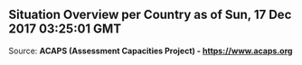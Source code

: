 ## Situation Overview per Country as of Sun, 17 Dec 2017 03:25:01 GMT

Source: **ACAPS (Assessment Capacities Project) - https://www.acaps.org**